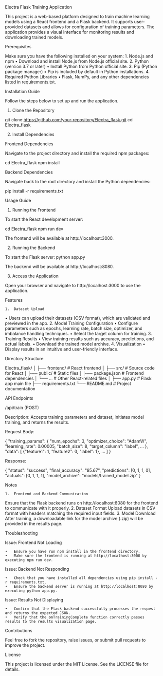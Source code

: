 Electra Flask Training Application

This project is a web-based platform designed to train machine learning models using a React frontend and a Flask backend. It supports user-provided datasets and allows for configuration of training parameters. The application provides a visual interface for monitoring results and downloading trained models.

Prerequisites

Make sure you have the following installed on your system:
	1.	Node.js and npm
	•	Download and install Node.js from Node.js official site.
	2.	Python (version 3.7 or later)
	•	Install Python from Python official site.
	3.	Pip (Python package manager)
	•	Pip is included by default in Python installations.
	4.	Required Python Libraries
	•	Flask, NumPy, and any other dependencies listed in requirements.txt.

Installation Guide

Follow the steps below to set up and run the application.

1. Clone the Repository

git clone https://github.com/your-repository/Electra_flask.git
cd Electra_flask

2. Install Dependencies

Frontend Dependencies

Navigate to the project directory and install the required npm packages:

cd Electra_flask
npm install

Backend Dependencies

Navigate back to the root directory and install the Python dependencies:

pip install -r requirements.txt

Usage Guide

1. Running the Frontend

To start the React development server:

cd Electra_flask
npm run dev

The frontend will be available at http://localhost:3000.

2. Running the Backend

To start the Flask server:
python app.py

The backend will be available at http://localhost:8080.

3. Access the Application

Open your browser and navigate to http://localhost:3000 to use the application.

Features

	1.	Dataset Upload
  • Users can upload their datasets (CSV format), which are validated and previewed in the app.
	2.	Model Training Configuration
	•	Configure parameters such as epochs, learning rate, batch size, optimizer, and imbalance handling techniques.
	•	Select the target column for training.
	3.	Training Results
	•	View training results such as accuracy, predictions, and actual labels.
	•	Download the trained model archive.
	4.	Visualization
	•	Display results in an intuitive and user-friendly interface.

Directory Structure

Electra_flask/
│
├── frontend/               # React frontend
│   ├── src/                # Source code for React
│   ├── public/             # Static files
│   ├── package.json        # Frontend dependencies
│   └── ...                 # Other React-related files
│
├── app.py                  # Flask app main file
├── requirements.txt
└── README.md               # Project documentation

API Endpoints

/api/train (POST)

Description: Accepts training parameters and dataset, initiates model training, and returns the results.

Request Body:

{
  "training_params": {
    "num_epochs": 3,
    "optimizer_choice": "AdamW",
    "learning_rate": 0.00005,
    "batch_size": 8,
    "target_column": "label",
    ...
  },
  "data": [
    {"feature1": 1, "feature2": 0, "label": 1},
    ...
  ]
}

Response:

{
  "status": "success",
  "final_accuracy": "95.67",
  "predictions": [0, 1, 1, 0],
  "actuals": [0, 1, 1, 1],
  "model_archive": "models/trained_model.zip"
}

Notes

	1.	Frontend and Backend Communication
Ensure that the Flask backend runs on http://localhost:8080 for the frontend to communicate with it properly.
	2.	Dataset Format
Upload datasets in CSV format with headers matching the required input fields.
	3.	Model Download
After training, a downloadable link for the model archive (.zip) will be provided in the results page.

Troubleshooting

Issue: Frontend Not Loading

	•	Ensure you have run npm install in the frontend directory.
	•	Make sure the frontend is running at http://localhost:3000 by executing npm run dev.

Issue: Backend Not Responding

	•	Check that you have installed all dependencies using pip install -r requirements.txt.
	•	Ensure the backend server is running at http://localhost:8080 by executing python app.py.

Issue: Results Not Displaying

	•	Confirm that the Flask backend successfully processes the request and returns the expected JSON.
	•	Verify that the onTrainingComplete function correctly passes results to the results visualization page.

Contributions

Feel free to fork the repository, raise issues, or submit pull requests to improve the project.

License

This project is licensed under the MIT License. See the LICENSE file for details.
